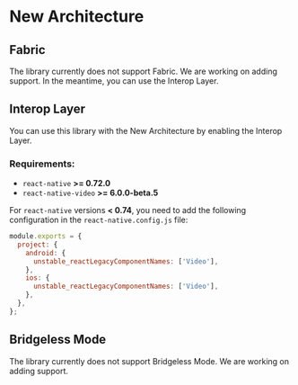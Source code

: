 # New Architecture

## Fabric

The library currently does not support Fabric. We are working on adding support. In the meantime, you can use the Interop Layer.

## Interop Layer

You can use this library with the New Architecture by enabling the Interop Layer.

### Requirements:
- `react-native` **>= 0.72.0**
- `react-native-video` **>= 6.0.0-beta.5**

For `react-native` versions **< 0.74**, you need to add the following configuration in the `react-native.config.js` file:

```javascript
module.exports = {
  project: {
    android: {
      unstable_reactLegacyComponentNames: ['Video'],
    },
    ios: {
      unstable_reactLegacyComponentNames: ['Video'],
    },
  },
};
```

## Bridgeless Mode

The library currently does not support Bridgeless Mode. We are working on adding support.
